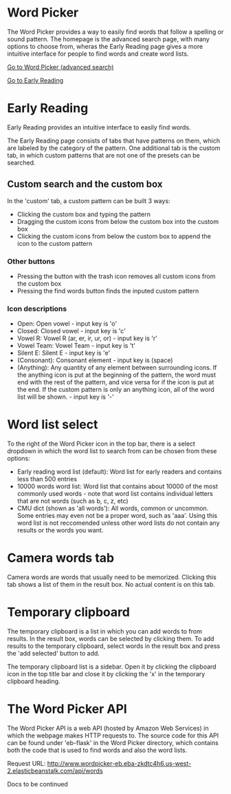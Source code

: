 # Word Picker

The Word Picker provides a way to easily find words that follow a spelling or sound pattern. The homepage is the advanced search page, with many options to choose from, wheras the Early Reading page gives a more intuitive interface for people to find words and create word lists.

[Go to Word Picker (advanced search)](http://www.thewordpicker.com)

[Go to Early Reading](http://www.thewordpicker.com/earlyreading)



# Early Reading

Early Reading provides an intuitive interface to easily find words.

The Early Reading page consists of tabs that have patterns on them, which are labeled by the category of the pattern. One additional tab is the custom tab, in which custom patterns that are not one of the presets can be searched.

## Custom search and the custom box
In the 'custom' tab, a custom pattern can be built 3 ways:

- Clicking the custom box and typing the pattern
- Dragging the custom icons from below the custom box into the custom box
- Clicking the custom icons from below the custom box to append the icon to the custom pattern

### Other buttons
- Pressing the button with the trash icon removes all custom icons from the custom box
- Pressing the find words button finds the inputed custom pattern

### Icon descriptions
- Open: Open vowel - input key is 'o'
- Closed: Closed vowel - input key is 'c'
- Vowel R: Vowel R (ar, er, ir, ur, or) - input key is 'r'
- Vowel Team: Vowel Team - input key is 't'
- Silent E: Silent E - input key is 'e'
- (Consonant): Consonant element - input key is (space)
- (Anything): Any quantity of any element between surrounding icons. If the anything icon is put at the beginning of the pattern, the word must end with the rest of the pattern, and vice versa for if the icon is put at the end. If the custom pattern is only an anything icon, all of the word list will be shown. - input key is '-'


# Word list select
To the right of the Word Picker icon in the top bar, there is a select dropdown in which the word list to search from can be chosen from these options:

- Early reading word list (default): Word list for early readers and contains less than 500 entries
- 10000 words word list: Word list that contains about 10000 of the most commonly used words - note that word list contains individual letters that are not words (such as b, c, z, etc)
- CMU dict (shown as 'all words'): All words, common or uncommon. Some entries may even not be a proper word, such as 'aaa'. Using this word list is not reccomended unless other word lists do not contain any results or the words you want.

# Camera words tab
Camera words are words that usually need to be memorized. Clicking this tab shows a list of them in the result box. No actual content is on this tab.

# Temporary clipboard
The temporary clipboard is a list in which you can add words to from results. In the result box, words can be selected by clicking them. To add results to the temporary clipboard, select words in the result box and press the 'add selected' button to add.

The temporary clipboard list is a sidebar. Open it by clicking the clipboard icon in the top title bar and close it by clicking the 'x' in the temporary clipboard heading.



# The Word Picker API

The Word Picker API is a web API (hosted by Amazon Web Services) in which the webpage makes HTTP requests to. The source code for this API can be found under 'eb-flask' in the Word Picker directory, which contains both the code that is used to find words and also the word lists.

Request URL: http://www.wordpicker-eb.eba-zkdtc4h6.us-west-2.elasticbeanstalk.com/api/words

Docs to be continued
